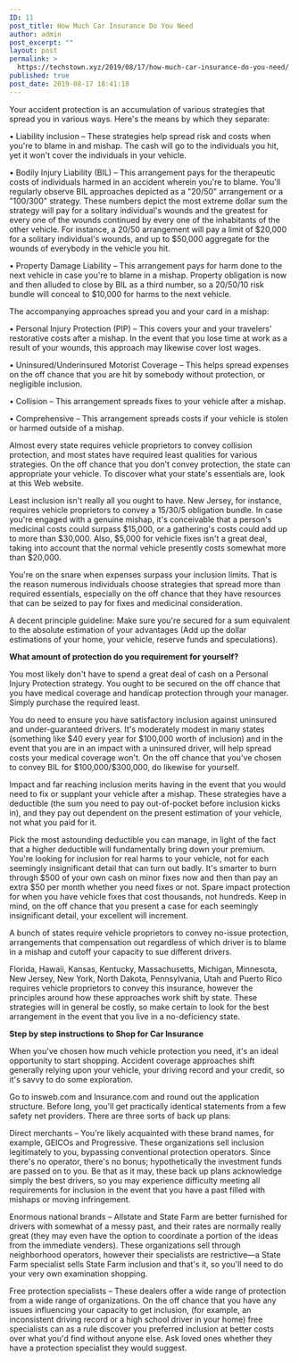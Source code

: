 ```yaml
---
ID: 11
post_title: How Much Car Insurance Do You Need
author: admin
post_excerpt: ""
layout: post
permalink: >
  https://techstown.xyz/2019/08/17/how-much-car-insurance-do-you-need/
published: true
post_date: 2019-08-17 18:41:18
---
```

<!-- wp:paragraph -->
<p>Your accident protection is an accumulation of various strategies that spread you in various ways. Here's the means by which they separate: </p>
<!-- /wp:paragraph -->

<!-- wp:paragraph -->
<p>• Liability inclusion – These strategies help spread risk and costs when you're to blame in and mishap. The cash will go to the individuals you hit, yet it won't cover the individuals in your vehicle. </p>
<!-- /wp:paragraph -->

<!-- wp:paragraph -->
<p>• Bodily Injury Liability (BIL) – This arrangement pays for the therapeutic costs of individuals harmed in an accident wherein you're to blame. You'll regularly observe BIL approaches depicted as a "20/50" arrangement or a "100/300" strategy. These numbers depict the most extreme dollar sum the strategy will pay for a solitary individual's wounds and the greatest for every one of the wounds continued by every one of the inhabitants of the other vehicle. For instance, a 20/50 arrangement will pay a limit of $20,000 for a solitary individual's wounds, and up to $50,000 aggregate for the wounds of everybody in the vehicle you hit. </p>
<!-- /wp:paragraph -->

<!-- wp:paragraph -->
<p>• Property Damage Liability – This arrangement pays for harm done to the next vehicle in case you're to blame in a mishap. Property obligation is now and then alluded to close by BIL as a third number, so a 20/50/10 risk bundle will conceal to $10,000 for harms to the next vehicle. </p>
<!-- /wp:paragraph -->

<!-- wp:paragraph -->
<p>The accompanying approaches spread you and your card in a mishap: </p>
<!-- /wp:paragraph -->

<!-- wp:paragraph -->
<p>• Personal Injury Protection (PIP) – This covers your and your travelers' restorative costs after a mishap. In the event that you lose time at work as a result of your wounds, this approach may likewise cover lost wages. </p>
<!-- /wp:paragraph -->

<!-- wp:paragraph -->
<p>• Uninsured/Underinsured Motorist Coverage – This helps spread expenses on the off chance that you are hit by somebody without protection, or negligible inclusion. </p>
<!-- /wp:paragraph -->

<!-- wp:paragraph -->
<p>• Collision – This arrangement spreads fixes to your vehicle after a mishap. </p>
<!-- /wp:paragraph -->

<!-- wp:paragraph -->
<p>• Comprehensive – This arrangement spreads costs if your vehicle is stolen or harmed outside of a mishap. </p>
<!-- /wp:paragraph -->

<!-- wp:paragraph -->
<p>Almost every state requires vehicle proprietors to convey collision protection, and most states have required least qualities for various strategies. On the off chance that you don't convey protection, the state can appropriate your vehicle. To discover what your state's essentials are, look at this Web website. </p>
<!-- /wp:paragraph -->

<!-- wp:paragraph -->
<p>Least inclusion isn't really all you ought to have. New Jersey, for instance, requires vehicle proprietors to convey a 15/30/5 obligation bundle. In case you're engaged with a genuine mishap, it's conceivable that a person's medicinal costs could surpass $15,000, or a gathering's costs could add up to more than $30,000. Also, $5,000 for vehicle fixes isn't a great deal, taking into account that the normal vehicle presently costs somewhat more than $20,000. </p>
<!-- /wp:paragraph -->

<!-- wp:paragraph -->
<p>You're on the snare when expenses surpass your inclusion limits. That is the reason numerous individuals choose strategies that spread more than required essentials, especially on the off chance that they have resources that can be seized to pay for fixes and medicinal consideration. </p>
<!-- /wp:paragraph -->

<!-- wp:paragraph -->
<p>A decent principle guideline: Make sure you're secured for a sum equivalent to the absolute estimation of your advantages (Add up the dollar estimations of your home, your vehicle, reserve funds and speculations). </p>
<!-- /wp:paragraph -->

<!-- wp:paragraph -->
<p><strong>What amount of protection do you requirement for yourself? </strong></p>
<!-- /wp:paragraph -->

<!-- wp:paragraph -->
<p>You most likely don't have to spend a great deal of cash on a Personal Injury Protection strategy. You ought to be secured on the off chance that you have medical coverage and handicap protection through your manager. Simply purchase the required least. </p>
<!-- /wp:paragraph -->

<!-- wp:paragraph -->
<p>You do need to ensure you have satisfactory inclusion against uninsured and under-guaranteed drivers. It's moderately modest in many states (something like $40 every year for $100,000 worth of inclusion) and in the event that you are in an impact with a uninsured driver, will help spread costs your medical coverage won't. On the off chance that you've chosen to convey BIL for $100,000/$300,000, do likewise for yourself. </p>
<!-- /wp:paragraph -->

<!-- wp:paragraph -->
<p>Impact and far reaching inclusion merits having in the event that you would need to fix or supplant your vehicle after a mishap. These strategies have a deductible (the sum you need to pay out-of-pocket before inclusion kicks in), and they pay out dependent on the present estimation of your vehicle, not what you paid for it. </p>
<!-- /wp:paragraph -->

<!-- wp:paragraph -->
<p>Pick the most astounding deductible you can manage, in light of the fact that a higher deductible will fundamentally bring down your premium. You're looking for inclusion for real harms to your vehicle, not for each seemingly insignificant detail that can turn out badly. It's smarter to burn through $500 of your own cash on minor fixes now and then than pay an extra $50 per month whether you need fixes or not. Spare impact protection for when you have vehicle fixes that cost thousands, not hundreds. Keep in mind, on the off chance that you present a case for each seemingly insignificant detail, your excellent will increment. </p>
<!-- /wp:paragraph -->

<!-- wp:paragraph -->
<p>A bunch of states require vehicle proprietors to convey no-issue protection, arrangements that compensation out regardless of which driver is to blame in a mishap and cutoff your capacity to sue different drivers. </p>
<!-- /wp:paragraph -->

<!-- wp:paragraph -->
<p>Florida, Hawaii, Kansas, Kentucky, Massachusetts, Michigan, Minnesota, New Jersey, New York, North Dakota, Pennsylvania, Utah and Puerto Rico requires vehicle proprietors to convey this insurance, however the principles around how these approaches work shift by state. These strategies will in general be costly, so make certain to look for the best arrangement in the event that you live in a no-deficiency state. </p>
<!-- /wp:paragraph -->

<!-- wp:paragraph -->
<p><strong>Step by step instructions to Shop for Car Insurance </strong></p>
<!-- /wp:paragraph -->

<!-- wp:paragraph -->
<p>When you've chosen how much vehicle protection you need, it's an ideal opportunity to start shopping. Accident coverage approaches shift generally relying upon your vehicle, your driving record and your credit, so it's savvy to do some exploration. </p>
<!-- /wp:paragraph -->

<!-- wp:paragraph -->
<p>Go to insweb.com and Insurance.com and round out the application structure. Before long, you'll get practically identical statements from a few safety net providers. There are three sorts of back up plans: </p>
<!-- /wp:paragraph -->

<!-- wp:paragraph -->
<p>Direct merchants – You're likely acquainted with these brand names, for example, GEICOs and Progressive. These organizations sell inclusion legitimately to you, bypassing conventional protection operators. Since there's no operator, there's no bonus; hypothetically the investment funds are passed on to you. Be that as it may, these back up plans acknowledge simply the best drivers, so you may experience difficulty meeting all requirements for inclusion in the event that you have a past filled with mishaps or moving infringement. </p>
<!-- /wp:paragraph -->

<!-- wp:paragraph -->
<p>Enormous national brands – Allstate and State Farm are better furnished for drivers with somewhat of a messy past, and their rates are normally really great (they may even have the option to coordinate a portion of the ideas from the immediate venders). These organizations sell through neighborhood operators, however their specialists are restrictive—a State Farm specialist sells State Farm inclusion and that's it, so you'll need to do your very own examination shopping. </p>
<!-- /wp:paragraph -->

<!-- wp:paragraph -->
<p>Free protection specialists – These dealers offer a wide range of protection from a wide range of organizations. On the off chance that you have any issues influencing your capacity to get inclusion, (for example, an inconsistent driving record or a high school driver in your home) free specialists can as a rule discover you preferred inclusion at better costs over what you'd find without anyone else. Ask loved ones whether they have a protection specialist they would suggest.</p>
<!-- /wp:paragraph -->